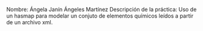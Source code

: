 Nombre: Ángela Janín Ángeles Martínez
Descripción de la práctica: Uso de un hasmap para modelar un conjuto de elementos
químicos leídos a partir de un archivo xml. 